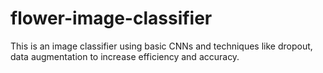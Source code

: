 # flower-image-classifier
This is an image classifier using basic CNNs and techniques like dropout, data augmentation to increase efficiency and accuracy. 
